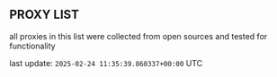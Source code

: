 ## PROXY LIST

all proxies in this list were collected from open sources and tested for functionality

last update: `2025-02-24 11:35:39.860337+00:00` UTC